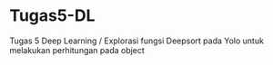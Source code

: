 # Tugas5-DL
Tugas 5 Deep Learning / Explorasi fungsi Deepsort pada Yolo untuk melakukan perhitungan pada object 
